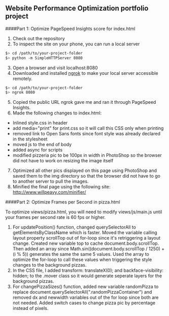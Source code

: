 ## Website Performance Optimization portfolio project


####Part 1: Optimize PageSpeed Insights score for index.html

1. Check out the repository
2. To inspect the site on your phone, you can run a local server

  ```bash
  $> cd /path/to/your-project-folder
  $> python -m SimpleHTTPServer 8080
  ```

3. Open a browser and visit localhost:8080
4. Downloaded and installed [ngrok](https://ngrok.com/) to make your local server accessible remotely.

  ``` bash
  $> cd /path/to/your-project-folder
  $> ngrok 8080
  ```

5. Copied the public URL ngrok gave me and ran it through PageSpeed Insights.
6. Made the following changes to index.html:
- Inlined style.css in header
- add media="print" for print.css so it will call this CSS only when printing
- removed link to Open Sans fonts since font style was already declared in the stylesheet
- moved js to the end of body
- added async for scripts
- modified pizzeria pic to be 100px in width in PhotoShop so the browser did not have to work on resizing the image itself

7. Optimized all other pics displayed on this page using PhotoShop and saved them to the img directory so that the browser did not have to go to another server to pull the images.
8. Minified the final page using the following site: 
    http://www.willpeavy.com/minifier/

####Part 2: Optimize Frames per Second in pizza.html

To optimize views/pizza.html, you will need to modify views/js/main.js until your frames per second rate is 60 fps or higher. 

1. For updatePosition() function, changed querySelectorAll to getElementsByClassName which is faster. Moved the variable calling layout property scrollTop out of for-loop since it's retriggering a layout change. Created new variable top to cache document.body.scrollTop. Then added an array since Math.sin((document.body.scrollTop / 1250) + (i % 5)) generates the same the same 5 values. Used the array to optimize the for-loop to call these values when triggering the style changes to the background pizzas.
2. In the CSS file, I added   transform: translateX(0); and backface-visibility: hidden; to the .mover class so it would generate seperate layers for the background pizzas.
3. For changePizzaSizes() function, added new variable randomPizza to replace document.querySelectorAll(".randomPizzaContainer") and removed dx and newwidth variables out of the for loop since both are not needed. Added switch cases to change pizza pic by percentage instead of pixels.




